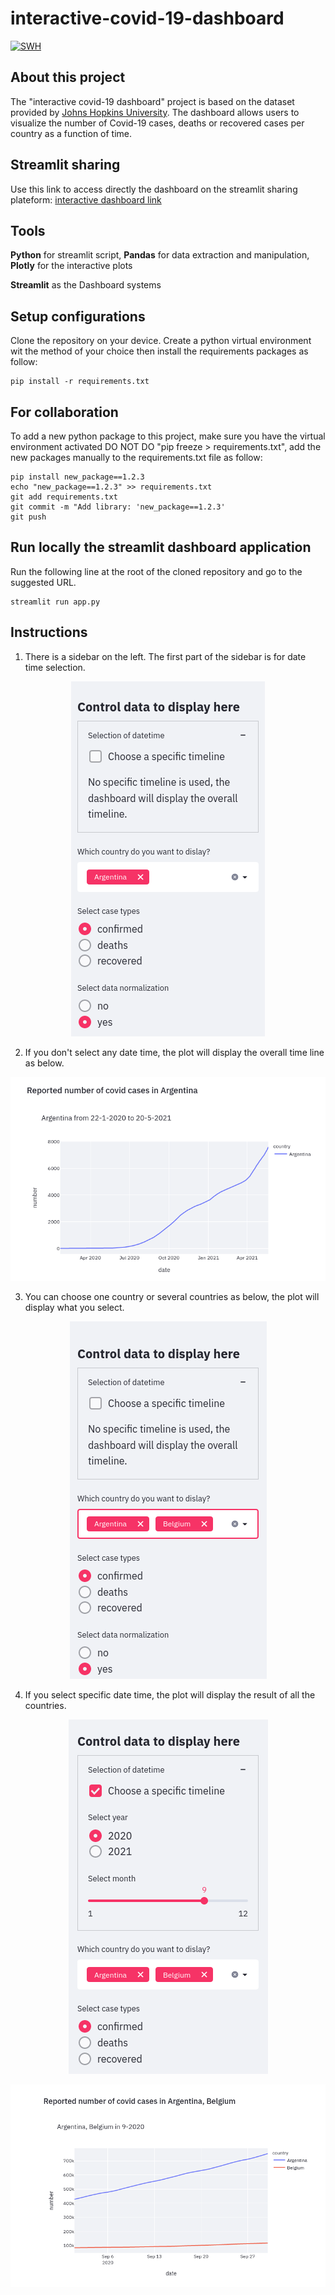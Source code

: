 # interactive-covid-19-dashboard

[![SWH](https://archive.softwareheritage.org/badge/swh:1:dir:898f46bbc89e269fefa6e99fbb72a53a5ad4a471/)](https://archive.softwareheritage.org/swh:1:dir:898f46bbc89e269fefa6e99fbb72a53a5ad4a471;origin=https://github.com/rajaben-ali/interactive-covid-19-dashboard.git;visit=swh:1:snp:70ee5afa30ac8bd3171b4f82e7cadb3530eb5920;anchor=swh:1:rev:9df31fd3baefc9c04ce8594ee547064504ec1d2d)

## About this project

The "interactive covid-19 dashboard" project is based on the dataset provided by [Johns Hopkins University](https://github.com/CSSEGISandData/COVID-19). The dashboard allows users to visualize the number of Covid-19 cases, deaths or recovered cases per country as a function of time.

## Streamlit sharing
Use this link to access directly the dashboard on the streamlit sharing plateform: [interactive dashboard link](https://share.streamlit.io/rajaben-ali/interactive-covid-19-dashboard/main/app.py)

## Tools
**Python** for streamlit script, **Pandas** for data extraction and manipulation, **Plotly** for the interactive plots

**Streamlit** as the Dashboard systems

## Setup configurations
Clone the repository on your device.
Create a python virtual environment wit the method of your choice then install the requirements packages as follow:
```
pip install -r requirements.txt
```

## For collaboration
To add a new python package to this project, make sure you have the virtual environment activated
DO NOT DO "pip freeze > requirements.txt", add the new packages manually to the requirements.txt file as follow:
```
pip install new_package==1.2.3
echo "new_package==1.2.3" >> requirements.txt
git add requirements.txt
git commit -m "Add library: 'new_package==1.2.3'
git push
```

## Run locally the streamlit dashboard application
Run the following line at the root of the cloned repository and go to the suggested URL.
```
streamlit run app.py
```

## Instructions

1. There is a sidebar on the left. The first part of the sidebar is for date time selection.

<p align="center">
  <img src="./screenshots/sidebar-01.png">
</p>

2. If you don't select any date time, the plot will display the overall time line as below.

<p align="center">
  <img src="./screenshots/main-plot-01.png">
</p>

3. You can choose one country or several countries as below, the plot will display what you select.

<p align="center">
  <img src="./screenshots/sidebar-02.png">
</p>

4. If you select specific date time, the plot will display the result of all the countries.


<p align="center">
  <img src="./screenshots/sidebar-03.png">
</p>

<p align="center">
  <img src="./screenshots/main-plot-03.png">
</p>
